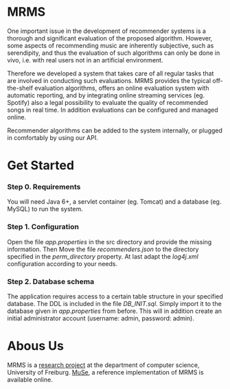 # MRMS

One important issue in the development of recommender systems is a thorough and significant evaluation of the proposed algorithm. However, some aspects of recommending music are inherently subjective, such as serendipity, and thus the evaluation of such algorithms can only be done in vivo, i.e. with real users not in an artificial environment.

Therefore we developed a system that takes care of all regular tasks that are involved in conducting such evaluations. MRMS provides the typical off-the-shelf evaluation algorithms, offers an online evaluation system with automatic reporting, and by integrating online streaming services (eg. Spotify) also a legal possibility to evaluate the quality of recommended songs in real time. In addition evaluations can be configured and managed online.

Recommender algorithms can be added to the system internally, or plugged in comfortably by using our API.

# Get Started
### Step 0. Requirements
   You will need Java 6+, a servlet container (eg. Tomcat) and a database (eg. MySQL) to run the system.
   
### Step 1. Configuration

   Open the file  _app.properties_ in the src directory and provide the missing information. Then Move the file  _recommenders.json_  to the directory specified in the _perm_directory_ property. At last adapt the _log4j.xml_ configuration according to your needs.

### Step 2. Database schema

   The application requires access to a certain table structure in your specified database. The DDL is included in the file _DB_INIT.sql_. Simply import it to the database given in _app.properties_ from before. This will in addition create an initial administrator account (username: admin, password: admin).
   
   
# Abous Us

MRMS is a [research project](http://dbis.informatik.uni-freiburg.de/forschung/projekte/MusicRecommender) at the department of computer science, University of Freiburg. [MuSe](https://muse.informatik.uni-freiburg.de), a reference implementation of MRMS is available online.

